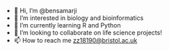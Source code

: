 - 👋 Hi, I’m @bensamarji
- 👀 I’m interested in biology and bioinformatics
- 🌱 I’m currently learning R and Python
- 💞️ I’m looking to collaborate on life science projects!
- 📫 How to reach me zz18190@bristol.ac.uk

<!---
bensamarji/bensamarji is a ✨ special ✨ repository because its `README.md` (this file) appears on your GitHub profile.
You can click the Preview link to take a look at your changes.
--->
